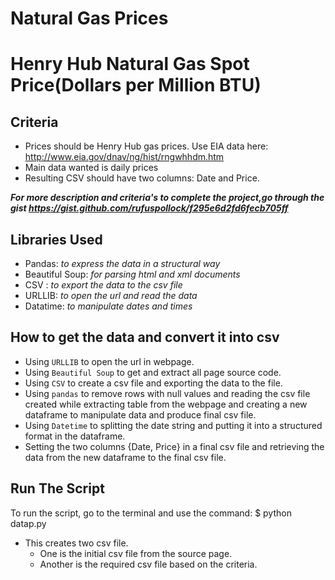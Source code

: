 # Natural Gas Prices 

# Henry Hub Natural Gas Spot Price(Dollars per Million BTU)

## Criteria

- Prices should be Henry Hub gas prices. Use EIA data here: http://www.eia.gov/dnav/ng/hist/rngwhhdm.htm
- Main data wanted is daily prices
- Resulting CSV should have two columns: Date and Price.

**_For more description and criteria's to complete the project,go through the gist https://gist.github.com/rufuspollock/f295e6d2fd6fecb705ff_**

## Libraries Used

- Pandas: _to express the data in a structural way_
- Beautiful Soup: _for parsing html and xml documents_
- CSV : _to export the data to the csv file_
- URLLIB: _to open the url and read the data_
- Datatime: _to manipulate dates and times_

## How to get the data and convert it into csv

- Using `URLLIB` to open the url in webpage.
- Using `Beautiful Soup` to get and extract all page source code.
- Using `CSV` to create a csv file and exporting the data to the file.
- Using `pandas` to remove rows with null values and reading the csv file created while extracting table from the webpage and creating a new dataframe to manipulate data and produce final csv file.
- Using `Datetime` to splitting the date string and putting it into a structured format in the dataframe.
- Setting the two columns {Date, Price} in a final csv file and retrieving the data from the new dataframe to the final csv file.

## Run The Script

To run the script, go to the terminal and use the command:
\$ python datap.py

- This creates two csv file.
  - One is the initial csv file from the source page.
  - Another is the required csv file based on the criteria.


